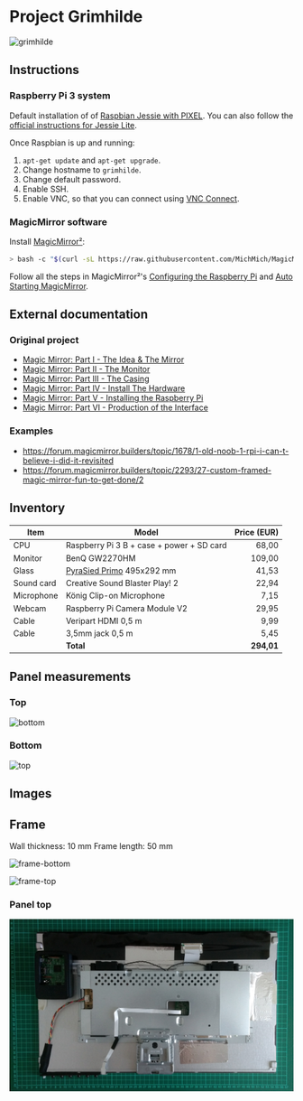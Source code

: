 # Project Grimhilde

![grimhilde](https://user-images.githubusercontent.com/448131/27292016-3e750506-5512-11e7-95b7-bb1d6a76ca36.jpg)

## Instructions

### Raspberry Pi 3 system

Default installation of of [Raspbian Jessie with PIXEL](https://www.raspberrypi.org/downloads/raspbian/). You can also follow the [official instructions for Jessie Lite](https://github.com/MichMich/MagicMirror/wiki/Jessie-Lite-Installation-Guide).

Once Raspbian is up and running:
1. `apt-get update` and `apt-get upgrade`.
2. Change hostname to `grimhilde`.
3. Change default password.
4. Enable SSH.
5. Enable VNC, so that you can connect using [VNC Connect](https://www.realvnc.com/download/vnc/).

### MagicMirror software

Install [MagicMirror²](https://github.com/MichMich/MagicMirror):

```bash
> bash -c "$(curl -sL https://raw.githubusercontent.com/MichMich/MagicMirror/master/installers/raspberry.sh)"
```

Follow all the steps in MagicMirror²'s [Configuring the Raspberry Pi](https://github.com/MichMich/MagicMirror/wiki/Configuring-the-Raspberry-Pi) and [Auto Starting MagicMirror](https://github.com/MichMich/MagicMirror/wiki/Auto-Starting-MagicMirror).

## External documentation

### Original project
- [Magic Mirror: Part I - The Idea & The Mirror](http://michaelteeuw.nl/post/80391333672/magic-mirror-part-i-the-idea-the-mirror)
- [Magic Mirror: Part II - The Monitor](http://michaelteeuw.nl/post/81059936176/magic-mirror-part-ii-the-monitor)
- [Magic Mirror: Part III - The Casing](http://michaelteeuw.nl/post/81784924322/magic-mirror-part-iii-the-casing)
- [Magic Mirror: Part IV - Install The Hardware](http://michaelteeuw.nl/post/82565319113/magic-mirror-part-iv-install-the-hardware)
- [Magic Mirror: Part V - Installing the Raspberry Pi](http://michaelteeuw.nl/post/83188136918/magic-mirror-part-v-installing-the-raspberry-pi)
- [Magic Mirror: Part VI - Production of the Interface](http://michaelteeuw.nl/post/83916869600/magic-mirror-part-vi-production-of-the)

### Examples

- https://forum.magicmirror.builders/topic/1678/1-old-noob-1-rpi-i-can-t-believe-i-did-it-revisited
- https://forum.magicmirror.builders/topic/2293/27-custom-framed-magic-mirror-fun-to-get-done/2

## Inventory

| Item | Model | Price (EUR) |
|------|-------|-------:|
| CPU | Raspberry Pi 3 B + case + power + SD card | 68,00 |
| Monitor | BenQ GW2270HM | 109,00 |
| Glass | [PyraSied Primo](https://www.pyrasied.nl/product/doorkijkspiegel/) 495x292 mm | 41,53 |
| Sound card | Creative Sound Blaster Play! 2 | 22,94 |
| Microphone | König Clip-on Microphone | 7,15 |
| Webcam | Raspberry Pi Camera Module V2 | 29,95 |
| Cable | Veripart HDMI 0,5 m | 9,99 |
| Cable | 3,5mm jack 0,5 m | 5,45 |
| | **Total** | **294,01** |

## Panel measurements

### Top

![bottom](https://user-images.githubusercontent.com/448131/27300625-9b68bd52-5530-11e7-86cc-38b535f844b0.jpg)

### Bottom

![top](https://user-images.githubusercontent.com/448131/27300626-9b80779e-5530-11e7-8ef5-e971867eea00.jpg)

## Images

## Frame

Wall thickness: 10 mm
Frame length: 50 mm

![frame-bottom](https://user-images.githubusercontent.com/448131/27353024-f634d306-5602-11e7-95b2-e83ae993901a.jpg)

![frame-top](https://user-images.githubusercontent.com/448131/27353025-f64e8f44-5602-11e7-90db-fd9eeb892aec.jpg)

### Panel top

![panel-top](img/panel-top.jpg)
